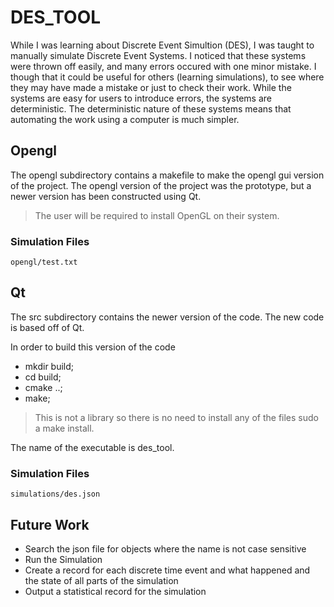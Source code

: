 # DES_TOOL

While I was learning about Discrete Event Simultion (DES), I was taught to manually simulate Discrete Event Systems. 
I noticed that these systems were thrown off easily, and many errors occured with one minor mistake. I though that 
it could be useful for others (learning simulations), to see where they may have made a mistake or just to check 
their work. While the systems are easy for users to introduce errors, the systems are deterministic. The deterministic 
nature of these systems means that automating the work using a computer is much simpler.


## Opengl

The opengl subdirectory contains a makefile to make the opengl gui version of the project. The opengl version 
of the project was the prototype, but a newer version has been constructed using Qt. 

> The user will be required to install OpenGL on their system.

### Simulation Files

```
opengl/test.txt
```

## Qt

The src subdirectory contains the newer version of the code. The new code is based off of Qt. 

In order to build this version of the code

- mkdir build;
- cd build;
- cmake ..;
- make;

> This is not a library so there is no need to install any of the files sudo a make install.

The name of the executable is des_tool. 

### Simulation Files

```
simulations/des.json
```

## Future Work

- Search the json file for objects where the name is not case sensitive
- Run the Simulation
- Create a record for each discrete time event and what happened and the state of all parts of the simulation
- Output a statistical record for the simulation